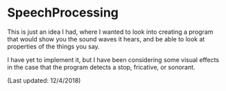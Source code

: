 # SpeechProcessing
This is just an idea I had, where I wanted to look into creating a program that would show you the sound waves it hears, and be able to look at properties of the things you say.

I have yet to implement it, but I have been considering some visual effects in the case that the program detects a stop, fricative, or sonorant.

(Last updated: 12/4/2018)

